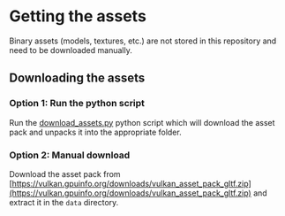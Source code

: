 # Getting the assets

Binary assets (models, textures, etc.) are not stored in this repository and need to be downloaded manually.

## Downloading the assets

### Option 1: Run the python script

Run the [download_assets.py](../download_assets.py) python script which will download the asset pack and unpacks it into the appropriate folder.

### Option 2: Manual download

Download the asset pack from [https://vulkan.gpuinfo.org/downloads/vulkan_asset_pack_gltf.zip](https://vulkan.gpuinfo.org/downloads/vulkan_asset_pack_gltf.zip) and extract it in the ```data``` directory.
